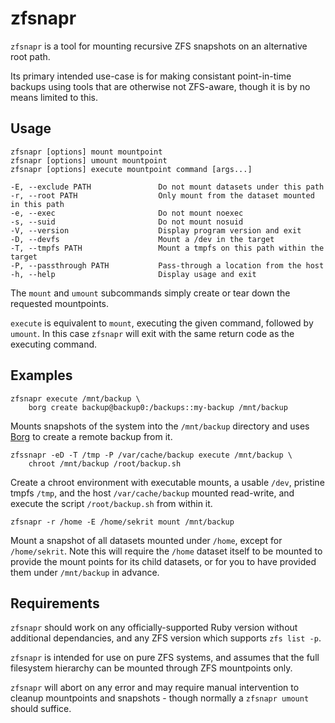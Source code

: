 # zfsnapr

`zfsnapr` is a tool for mounting recursive ZFS snapshots on an alternative root path.

Its primary intended use-case is for making consistant point-in-time backups using tools that are otherwise not ZFS-aware, though it is by no means limited to this.

## Usage

    zfsnapr [options] mount mountpoint
    zfsnapr [options] umount mountpoint
    zfsnapr [options] execute mountpoint command [args...]

    -E, --exclude PATH               Do not mount datasets under this path
    -r, --root PATH                  Only mount from the dataset mounted in this path
    -e, --exec                       Do not mount noexec
    -s, --suid                       Do not mount nosuid
    -V, --version                    Display program version and exit
    -D, --devfs                      Mount a /dev in the target
    -T, --tmpfs PATH                 Mount a tmpfs on this path within the target
    -P, --passthrough PATH           Pass-through a location from the host
    -h, --help                       Display usage and exit

The `mount` and `umount` subcommands simply create or tear down the requested mountpoints.

`execute` is equivalent to `mount`, executing the given command, followed by `umount`.  In this case `zfsnapr` will exit with the same return code as the executing command.

## Examples

    zfsnapr execute /mnt/backup \
        borg create backup@backup0:/backups::my-backup /mnt/backup

Mounts snapshots of the system into the `/mnt/backup` directory and uses [Borg](https://borgbackup.readthedocs.io/en/stable/) to create a remote backup from it.

    zfssnapr -eD -T /tmp -P /var/cache/backup execute /mnt/backup \
        chroot /mnt/backup /root/backup.sh

Create a chroot environment with executable mounts, a usable `/dev`, pristine tmpfs `/tmp`, and the host `/var/cache/backup` mounted read-write, and execute the script `/root/backup.sh` from within it.

    zfsnapr -r /home -E /home/sekrit mount /mnt/backup

Mount a snapshot of all datasets mounted under `/home`, except for `/home/sekrit`. Note this will require the `/home` dataset itself to be mounted to provide the mount points for its child datasets, or for you to have provided them under `/mnt/backup` in advance.

## Requirements

`zfsnapr` should work on any officially-supported Ruby version without additional dependancies, and any ZFS version which supports `zfs list -p`.

`zfsnapr` is intended for use on pure ZFS systems, and assumes that the full filesystem hierarchy can be mounted through ZFS mountpoints only.

`zfsnapr` will abort on any error and may require manual intervention to cleanup mountpoints and snapshots - though normally a `zfsnapr umount` should suffice.
